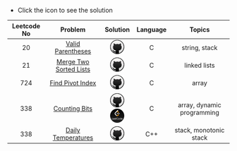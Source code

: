 * Click the icon to see the solution

|Leetcode No|Problem    |Solution   |Language|Topics|
|:-----------:|:-----------:|:-----------:|:--------------:|:--------------:|
|20         |[Valid Parentheses](https://leetcode.com/problems/valid-parentheses/)|[![](icons/github.png)](https://github.com/meteahmetyakar/leetcode-problems/blob/main/problems/1.Valid%20Parantheses/solution.c)|C|string, stack|
|21|[Merge Two Sorted Lists](https://leetcode.com/problems/merge-two-sorted-lists/)|[![](icons/github.png)](https://github.com/meteahmetyakar/leetcode-problems/tree/main/problems/2.Merge%20Two%20Sorted%20Lists/solution.c)|C|linked lists|
|724|[Find Pivot Index](https://leetcode.com/problems/find-pivot-index/)|[![](icons/github.png)](https://github.com/meteahmetyakar/leetcode-problems/tree/main/problems/3.Find%20Pivot%20Index/solution.c)|C|array|
|338|[Counting Bits](https://leetcode.com/problems/counting-bits/)|[![](icons/github.png)](https://github.com/meteahmetyakar/leetcode-problems/tree/main/problems/4.Counting%20Bits/solution.c) [![](icons/leetcode.png)](https://leetcode.com/problems/counting-bits/discuss/2286703/C-or-DP-or-Easy-understanding-and-with-explanation) |C|array, dynamic programming|
|338|[Daily Temperatures](https://leetcode.com/problems/daily-temperatures/)|[![](icons/github.png)](https://github.com/meteahmetyakar/leetcode-problems/blob/main/problems/5.Daily%20Temperatures/solution.cpp) |C++|stack, monotonic stack|
